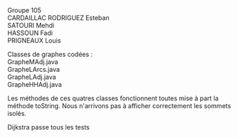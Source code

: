 Groupe 105  
CARDAILLAC RODRIGUEZ Esteban  
SATOURI Mehdi  
HASSOUN Fadi  
PRIGNEAUX Louis  


Classes de graphes codées :  
GrapheMAdj.java  
GrapheLArcs.java  
GrapheLAdj.java  
GrapheHHAdj.java  

Les méthodes de ces quatres classes fonctionnent toutes mise à part la méthode toString. Nous n'arrivons pas à afficher correctement les sommets isolés.  
  
Dijkstra passe tous les tests 
